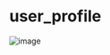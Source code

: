 # user_profile
![image](https://user-images.githubusercontent.com/46804104/177279458-e3bca8a7-e376-4341-a31d-17d1fba94730.png)

